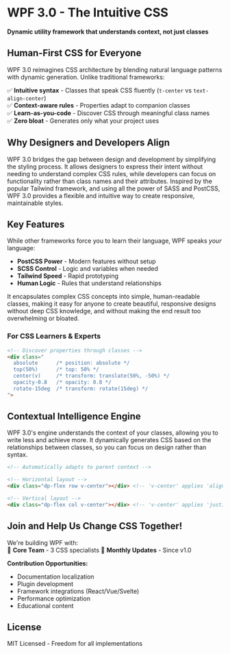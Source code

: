 # WPF 3.0 - The Intuitive CSS
**Dynamic utility framework that understands context, not just classes**  

<!-- ```bash
npm install wpf-engine
``` -->

## Human-First CSS for Everyone

WPF 3.0 reimagines CSS architecture by blending natural language patterns with dynamic generation. Unlike traditional frameworks:  

✅ **Intuitive syntax** - Classes that speak CSS fluently (`t-center` vs `text-align-center`)  
✅ **Context-aware rules** - Properties adapt to companion classes  
✅ **Learn-as-you-code** - Discover CSS through meaningful class names  
✅ **Zero bloat** - Generates only what your project uses  

## Why Designers and Developers Align

WPF 3.0 bridges the gap between design and development by simplifying the styling process. It allows designers to express their intent without needing to understand complex CSS rules, while developers can focus on functionality rather than class names and their attributes. Inspired by the popular Tailwind framework, and using all the power of SASS and PostCSS, WPF 3.0 provides a flexible and intuitive way to create responsive, maintainable styles.

## Key Features

While other frameworks force you to learn their language, WPF speaks *your* language:

- **PostCSS Power** - Modern features without setup  
- **SCSS Control** - Logic and variables when needed  
- **Tailwind Speed** - Rapid prototyping  
- **Human Logic** - Rules that understand relationships  

It encapsulates complex CSS concepts into simple, human-readable classes, making it easy for anyone to create beautiful, responsive designs without deep CSS knowledge, and without making the end result too overwhelming or bloated.

### For CSS Learners & Experts
```html
<!-- Discover properties through classes -->
<div class="
  absolute		/* position: absolute */
  top(50%)		/* top: 50% */
  center(v)		/* transform: translate(50%, -50%) */
  opacity-0.8	/* opacity: 0.8 */
  rotate-15deg	/* transform: rotate(15deg) */
">
```

## Contextual Intelligence Engine

WPF 3.0's engine understands the context of your classes, allowing you to write less and achieve more. It dynamically generates CSS based on the relationships between classes, so you can focus on design rather than syntax.

```html
<!-- Automatically adapts to parent context -->

<!-- Horizontal layout -->
<div class="dp-flex row v-center"></div> <!-- 'v-center' applies 'align-items:center;'> -->

<!-- Vertical layout -->
<div class="dp-flex col v-center"></div> <!-- 'v-center' applies 'justify-content:center;' -->
```

## Join and Help Us Change CSS Together!

We're building WPF with:  
🔧 **Core Team** - 3 CSS specialists
🚀 **Monthly Updates** - Since v1.0

**Contribution Opportunities:**  
- Documentation localization  
- Plugin development  
- Framework integrations (React/Vue/Svelte)  
- Performance optimization  
- Educational content  

<!-- [Contribute](https://img.shields.io/badge/PRs-Welcomed-brightgreen)
[Discord](https://img.shields.io/discord/123456789?logo=discord) -->

## License  
MIT Licensed - Freedom for all implementations  
